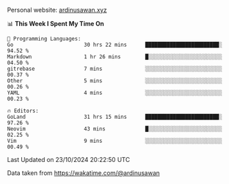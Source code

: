 Personal website: [ardinusawan.xyz](https://ardinusawan.xyz)

<!--START_SECTION:waka-->
📊 **This Week I Spent My Time On** 

```text
💬 Programming Languages: 
Go                       30 hrs 22 mins      ████████████████████████░   94.52 % 
Markdown                 1 hr 26 mins        █░░░░░░░░░░░░░░░░░░░░░░░░   04.50 % 
gitrebase                7 mins              ░░░░░░░░░░░░░░░░░░░░░░░░░   00.37 % 
Other                    5 mins              ░░░░░░░░░░░░░░░░░░░░░░░░░   00.26 % 
YAML                     4 mins              ░░░░░░░░░░░░░░░░░░░░░░░░░   00.23 % 

🔥 Editors: 
GoLand                   31 hrs 15 mins      ████████████████████████░   97.26 % 
Neovim                   43 mins             █░░░░░░░░░░░░░░░░░░░░░░░░   02.25 % 
Vim                      9 mins              ░░░░░░░░░░░░░░░░░░░░░░░░░   00.49 % 
```


 Last Updated on 23/10/2024 20:22:50 UTC
<!--END_SECTION:waka-->
Data taken from https://wakatime.com/@ardinusawan
